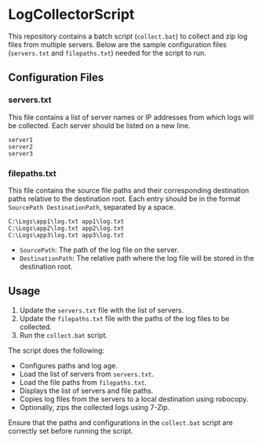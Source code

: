 # LogCollectorScript

This repository contains a batch script (`collect.bat`) to collect and zip log files from multiple servers. Below are the sample configuration files (`servers.txt` and `filepaths.txt`) needed for the script to run.

## Configuration Files

### servers.txt

This file contains a list of server names or IP addresses from which logs will be collected. Each server should be listed on a new line.

```plaintext name=servers.txt
server1
server2
server3
```

### filepaths.txt

This file contains the source file paths and their corresponding destination paths relative to the destination root. Each entry should be in the format `SourcePath DestinationPath`, separated by a space.

```plaintext name=filepaths.txt
C:\Logs\app1\log.txt app1\log.txt
C:\Logs\app2\log.txt app2\log.txt
C:\Logs\app3\log.txt app3\log.txt
```

- `SourcePath`: The path of the log file on the server.
- `DestinationPath`: The relative path where the log file will be stored in the destination root.

## Usage

1. Update the `servers.txt` file with the list of servers.
2. Update the `filepaths.txt` file with the paths of the log files to be collected.
3. Run the `collect.bat` script.

The script does the following:  
- Configures paths and log age.  
- Load the list of servers from `servers.txt`.  
- Load the file paths from `filepaths.txt`.  
- Displays the list of servers and file paths.  
- Copies log files from the servers to a local destination using robocopy.  
- Optionally, zips the collected logs using 7-Zip.  

Ensure that the paths and configurations in the `collect.bat` script are correctly set before running the script.  
